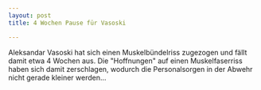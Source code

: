 ```yaml
---
layout: post
title: 4 Wochen Pause für Vasoski

---
```


Aleksandar Vasoski hat sich einen Muskelbündelriss zugezogen und fällt damit etwa 4 Wochen aus. Die "Hoffnungen" auf einen Muskelfaserriss haben sich damit zerschlagen, wodurch die Personalsorgen in der Abwehr nicht gerade kleiner werden...


